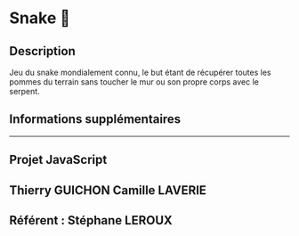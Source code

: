 # Snake 🐍

## Description
Jeu du snake mondialement connu, le but étant de récupérer toutes les pommes du terrain sans toucher le mur ou son propre corps avec le serpent.

## Informations supplémentaires
-----------------
Projet JavaScript
-----------------
Thierry GUICHON
Camille LAVERIE
-----------------
Référent : Stéphane LEROUX
-----------------
